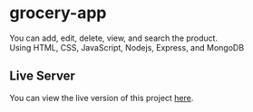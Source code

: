 # grocery-app
You can add, edit, delete, view, and search the product.<br>
Using HTML, CSS, JavaScript, Nodejs, Express, and MongoDB

## Live Server

You can view the live version of this project [here](https://grocery-app-rho.vercel.app/).

